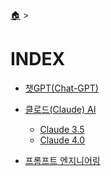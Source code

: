 [🏠](./) > 
<!-- https://www.magicaiprompts.com/docs/claude/ -->

# INDEX

- [챗GPT(Chat-GPT)](./chatgpt/)

- [클로드(Claude) AI](./claude3/)
  - [Claude 3.5](./claude3/)
  - [Claude 4.0](./claude4/)

-  [프롬프트 엔지니어링](./prompt-engineering/)